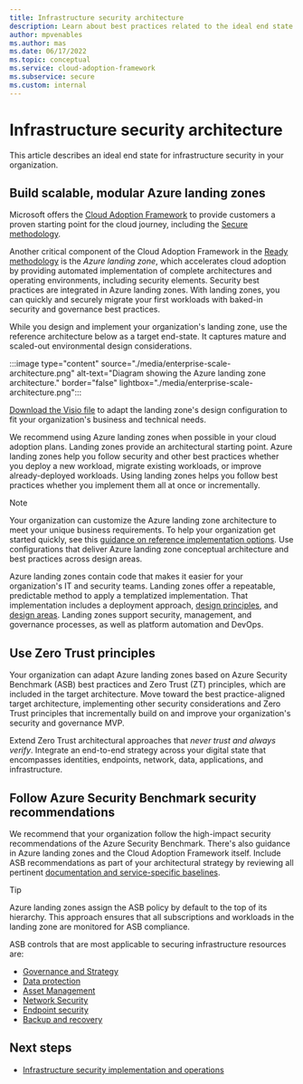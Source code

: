 ```yaml
---
title: Infrastructure security architecture
description: Learn about best practices related to the ideal end state and key components of the infrastructure security architecture.
author: mpvenables
ms.author: mas
ms.date: 06/17/2022
ms.topic: conceptual
ms.service: cloud-adoption-framework
ms.subservice: secure
ms.custom: internal
---
```


# Infrastructure security architecture

This article describes an ideal end state for infrastructure security in your organization.

## Build scalable, modular Azure landing zones

Microsoft offers the [Cloud Adoption Framework](/azure/cloud-adoption-framework/overview) to provide customers a proven starting point for the cloud journey, including the [Secure methodology](/azure/cloud-adoption-framework/secure/).

Another critical component of the Cloud Adoption Framework in the [Ready methodology](/azure/cloud-adoption-framework/ready/) is the *Azure landing zone*, which accelerates cloud adoption by providing automated implementation of complete architectures and operating environments, including security elements. Security best practices are integrated in Azure landing zones. With landing zones, you can quickly and securely migrate your first workloads with baked-in security and governance best practices.

While you design and implement your organization's landing zone, use the reference architecture below as a target end-state. It captures mature and scaled-out environmental design considerations.

:::image type="content" source="./media/enterprise-scale-architecture.png" alt-text="Diagram showing the Azure landing zone architecture." border="false" lightbox="./media/enterprise-scale-architecture.png":::

[Download the Visio file](https://raw.githubusercontent.com/microsoft/CloudAdoptionFramework/master/ready/enterprise-scale-architecture.vsdx) to adapt the landing zone's design configuration to fit your organization's business and technical needs.

We recommend using Azure landing zones when possible in your cloud adoption plans. Landing zones provide an architectural starting point. Azure landing zones help you follow security and other best practices whether you deploy a new workload, migrate existing workloads, or improve already-deployed workloads. Using landing zones helps you follow best practices whether you implement them all at once or incrementally.

> [!NOTE]
> Your organization can customize the Azure landing zone architecture to meet your unique business requirements. To help your organization get started quickly, see this [guidance on reference implementation options](/azure/cloud-adoption-framework/ready/landing-zone/tailoring-alz). Use configurations that deliver Azure landing zone conceptual architecture and best practices across design areas.

Azure landing zones contain code that makes it easier for your organization's IT and security teams. Landing zones offer a repeatable, predictable method to apply a templatized implementation. That implementation includes a deployment approach, [design principles](/azure/cloud-adoption-framework/ready/landing-zone/design-principles), and [design areas](/azure/cloud-adoption-framework/ready/landing-zone/design-areas). Landing zones support security, management, and governance processes, as well as platform automation and DevOps.

## Use Zero Trust principles

Your organization can adapt Azure landing zones based on Azure Security Benchmark (ASB) best practices and Zero Trust (ZT) principles, which are included in the target architecture. Move toward the best practice-aligned target architecture, implementing other security considerations and Zero Trust principles that incrementally build on and improve your organization's security and governance MVP.

Extend Zero Trust architectural approaches that *never trust and always verify*. Integrate an end-to-end strategy across your digital state that encompasses identities, endpoints, network, data, applications, and infrastructure.

## Follow Azure Security Benchmark security recommendations

We recommend that your organization follow the high-impact security recommendations of the Azure Security Benchmark. There's also guidance in Azure landing zones and the Cloud Adoption Framework itself. Include ASB recommendations as part of your architectural strategy by reviewing all pertinent [documentation and service-specific baselines](/security/benchmark/azure/overview).

> [!TIP]
> Azure landing zones assign the ASB policy by default to the top of its hierarchy. This approach ensures that all subscriptions and workloads in the landing zone are monitored for ASB compliance.

ASB controls that are most applicable to securing infrastructure resources are:

- [Governance and Strategy](/security/benchmark/azure/security-controls-v3-governance-strategy)
- [Data protection](/security/benchmark/azure/security-controls-v3-data-protection)
- [Asset Management](/security/benchmark/azure/security-controls-v3-asset-management)
- [Network Security](/security/benchmark/azure/security-controls-v3-network-security)
- [Endpoint security](/security/benchmark/azure/security-controls-v3-endpoint-security)
- [Backup and recovery](/security/benchmark/azure/security-controls-v3-backup-recovery)

## Next steps

- [Infrastructure security implementation and operations](infrastructure-security-operations-governance.md)
